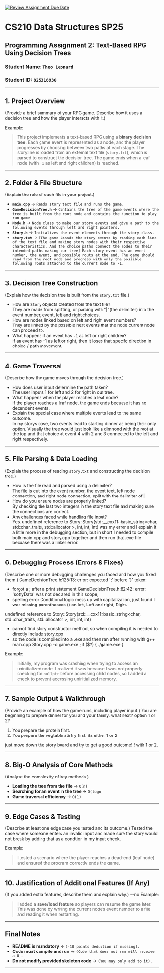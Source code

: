 [![Review Assignment Due Date](https://classroom.github.com/assets/deadline-readme-button-22041afd0340ce965d47ae6ef1cefeee28c7c493a6346c4f15d667ab976d596c.svg)](https://classroom.github.com/a/jIKk4bke)
# CS210 Data Structures SP25
## Programming Assignment 2: Text-Based RPG Using Decision Trees

### **Student Name:** `Theo Leonard`  
### **Student ID:** `825318930`  

---

## **1. Project Overview**
(Provide a brief summary of your RPG game. Describe how it uses a decision tree and how the player interacts with it.)

Example:
> This project implements a text-based RPG using a **binary decision tree**. Each game event is represented as a node, and the player progresses by choosing between two paths at each stage. The storyline is loaded from an external text file (`story.txt`), which is parsed to construct the decision tree. The game ends when a leaf node (with `-1` as left and right children) is reached.

---

## **2. Folder & File Structure**
(Explain the role of each file in your project.)

- **`main.cpp`** → `Reads story text file and runs the game.`  
- **`GameDecisionTree.h`** → `Contains the tree of the game events where the tree is built from the root node and contains the function to play run game`  
- **`Node.h`** → `Node class to make our story events and give a path to the following events through left and right pointers.`  
- **`Story.h`** → `Initializes the event elements through the story class.`  
- **`story.txt`** → `[The game loasds the story events by reading each line of the text file and making story nodes with their respective characteristics. And the choice paths connect the nodes to their intended paths making our tree] Each story event has an event number, the event, and possible routs at the end. The game should read from the root node and progress with only the possible following routs attached to the current node to -1.`

---

## **3. Decision Tree Construction**
(Explain how the decision tree is built from the `story.txt` file.)

- How are `Story` objects created from the text file?  
    They are made from splitting, or parcing with "|"(the delimiter) into the event number, event, left and right choices.
- How are nodes linked based on left and right event numbers?  
    They are linked by the possible next events that the node current node can proceed to.
- What happens if an event has `-1` as left or right children?  
    If an event has -1 as left or right, then it loses that specifc direction in choice / path movement.

---

## **4. Game Traversal**
(Describe how the game moves through the decision tree.)

- How does user input determine the path taken?  
    The user inputs 1 for left and 2 for right in our tree.
- What happens when the player reaches a leaf node?  
    If the player reaches a leaf node, the game ends becuase it has no decendent events.
- Explain the special case where multiple events lead to the same outcome.  
    In my storys case, two events lead to starting dinner as being their only option. Visually the tree would just look like a dimnond with the root at the top and that choice at event 4 with 2 and 3 connected to the left and right respectively.

---

## **5. File Parsing & Data Loading**
(Explain the process of reading `story.txt` and constructing the decision tree.)

- How is the file read and parsed using a delimiter?  
    The file is cut into the event number, the event text, left node connection, and right node connection, split with the delimiter of |
- How do you ensure nodes are properly linked?  
    By checking the last two integers in the story text file and making sure the connections are correct.
- Any challenges faced while handling file input?  
    Yes, undefined reference to Story::Story(std::__cxx11::basic_string<char, std::char_traits<char>, std::allocator<char> >, int, int, int) was my error and I explain it a little more in the debugging section, but in short I needed to compile both main.cpp and story.cpp together and then run that .exe file becuase there was a linker error.

---

## **6. Debugging Process (Errors & Fixes)**
(Describe one or more debugging challenges you faced and how you fixed them.)
GameDecisionTree.h:125:13: error: expected ';' before '}' token:
- forgot a ; after a print statement
GameDecisionTree.h:82:42: error: 'sotryData' was not declared in this scope;
- spelling error
Conditional logic mess up with capitalization, just found I was missing parenthasees () on left, Left and right, Right.

undefined reference to Story::Story(std::__cxx11::basic_string<char, std::char_traits<char>, std::allocator<char> >, int, int, int)
- cannot find story constructor method, so when compiling it is needed to directly include story.cpp
- so the code is compiled into a .exe and then ran after running with g++ main.cpp Story.cpp -o game.exe ; if ($?) { ./game.exe }

Example:
> Initially, my program was crashing when trying to access an uninitialized node. I realized it was because I was not properly checking for `nullptr` before accessing child nodes, so I added a check to prevent accessing uninitialized memory.

---

## **7. Sample Output & Walkthrough**
(Provide an example of how the game runs, including player input.)
 You are beginning to prepare dinner for you and your family. 
what next? option 1 or 2?

1.  You prepare the protein first. 
2.  You prepare the vegtable stirfry first. 
its either 1 or 2

just move down the story board and try to get a good outcome!!! with 1 or 2.

---

## **8. Big-O Analysis of Core Methods**
(Analyze the complexity of key methods.)

- **Loading the tree from the file** → `O(n)`  
- **Searching for an event in the tree** → `O(logn)`  
- **Game traversal efficiency** → `O(1)`  

---

## **9. Edge Cases & Testing**
(Describe at least one edge case you tested and its outcome.)
Tested the case where someone enters an invalid input and made sure the story would not break by adding that as a condtion in my input check.

Example:
> I tested a scenario where the player reaches a dead-end (leaf node) and ensured the program correctly ends the game.

---

## **10. Justification of Additional Features (If Any)**
(If you added extra features, describe them and explain why.)
--no
Example:
> I added a **save/load feature** so players can resume the game later. This was done by writing the current node’s event number to a file and reading it when restarting.

---

## **Final Notes**
- **README is mandatory** → `(-10 points deduction if missing).`  
- **Code must compile and run** → `(Code that does not run will receive a 0).`  
- **Do not modify provided skeleton code** → `(You may only add to it).`  

---
